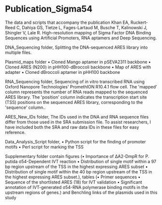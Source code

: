 # Publication_Sigma54
The data and scripts that accompany the publication Khan EA, Ruckert-Reed C, Dahiya GS, Tietze L, Fages-Lartaud M, Busche T, Kalinowski J, Shingler V, Lale R. High-resolution mapping of Sigma Factor DNA Binding Sequences using Artificial Promoters, RNA aptamers and Deep Sequencing.

DNA_Sequencing folder, Splitting the DNA-sequenced ARES library into multiple files.

Plasmid_maps folder • Cloned Mango aptamer in pSEVA2311 backbone • Cloned ARES (N200) in pHH100-dBroccoli backbone • Map of ARES with adapter • Cloned dBroccoli aptamer in pHH100 backbone

RNA_Sequencing folder, Sequencing of in vitro transcribed RNA using Oxford Nanopore Technologies' PromethION R10.4.1 flow cell. The 'mapped' column represents the number of RNA reads mapped to the sequenced ARES library. The 'position' column indicates the transcription start site (TSS) positions on the sequenced ARES library, corresponding to the 'sequence' column..

ARES_New_IDs folder, The IDs used in the DNA and RNA sequence files differ from those used in the SRA submission file. To assist researchers, I have included both the SRA and raw data IDs in these files for easy reference.

Data_Analysis_Script folder, • Python script for the finding of promoter motifs • Perl script for marking the TSS

Supplementary folder contain figures (• Importance of ΔA2-DmpR for P. putida σ54-Dependent IVT reaction • Distribution of single motif within a 97 bp region upstream of the TSS in the highest expressing ARES subset • Distribution of single motif within the 40 bp region upstream of the TSS in the highest expressing ARES subset.), tables (• Primer sequences • Sequence of the shortlisted ARES (18) for IVT validation • Significant annotation of IVT-generated σ54-RNA polymerase binding motifs in the upstream regions of genes.) and Benchling links of the plasmids used in this study
